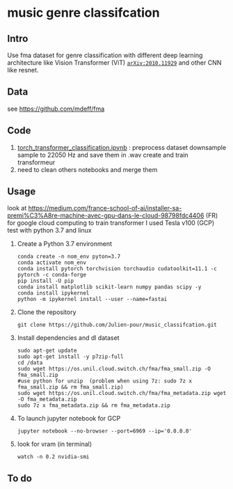# music genre classifcation

## Intro
Use fma dataset for genre classification with different deep learning architecture like Vision Transformer (ViT) [`arXiv:2010.11929`](https://arxiv.org/abs/2010.11929) and other CNN like resnet.



## Data
see <https://github.com/mdeff/fma>

## Code 
1. [torch_transformer_classification.ipynb](https://nbviewer.jupyter.org/github/Julien-pour/music_classifcation/blob/main/torch_transformer_classification.ipynb) : preprocess dataset downsample sample to 22050 Hz and save them in .wav create and train transformeur
2. need to clean others notebooks and merge them

## Usage
look at https://medium.com/france-school-of-ai/installer-sa-premi%C3%A8re-machine-avec-gpu-dans-le-cloud-98798fdc4406 (FR) for google cloud computing to train transformer I used Tesla v100 (GCP)
test with python 3.7 and linux
1. Create a Python 3.7 environment
    ```
    conda create -n nom_env pyton=3.7
    conda activate nom_env
    conda install pytorch torchvision torchaudio cudatoolkit=11.1 -c pytorch -c conda-forge
    pip install -U pip
    conda install matplotlib scikit-learn numpy pandas scipy -y
    conda install ipykernel
    python -m ipykernel install --user --name=fastai
    ```
1. Clone the repository
    ```
    git clone https://github.com/Julien-pour/music_classifcation.git
    ```
1. Install dependencies and dl dataset
    ```
    sudo apt-get update
    sudo apt-get install -y p7zip-full
    cd /data
    sudo wget https://os.unil.cloud.switch.ch/fma/fma_small.zip -O fma_small.zip   
    #use python for unzip  (problem when using 7z: sudo 7z x fma_small.zip && rm fma_small.zip)
    sudo wget https://os.unil.cloud.switch.ch/fma/fma_metadata.zip wget -O fma_metadata.zip
    sudo 7z x fma_metadata.zip && rm fma_metadata.zip
    ```
1. To launch jupyter notebook for GCP
    ```
    jupyter notebook --no-browser --port=6969 --ip='0.0.0.0'
    ```
1. look for vram (in terminal)
    ```
    watch -n 0.2 nvidia-smi
    ```
    
## To do

